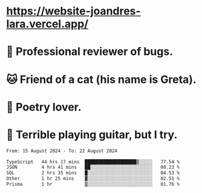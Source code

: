 # https://website-joandres-lara.vercel.app/
# 🐛 Professional reviewer of bugs.
# 🐱 Friend of a cat (his name is Greta).
# 📜 Poetry lover.
# 🎸 Terrible playing guitar, but I try.

<!--START_SECTION:waka-->

```txt
From: 15 August 2024 - To: 22 August 2024

TypeScript   44 hrs 17 mins  ███████████████████▒░░░░░   77.54 %
JSON         4 hrs 41 mins   ██░░░░░░░░░░░░░░░░░░░░░░░   08.23 %
SQL          2 hrs 35 mins   █░░░░░░░░░░░░░░░░░░░░░░░░   04.53 %
Other        1 hr 25 mins    ▓░░░░░░░░░░░░░░░░░░░░░░░░   02.51 %
Prisma       1 hr            ▒░░░░░░░░░░░░░░░░░░░░░░░░   01.76 %
```

<!--END_SECTION:waka-->

